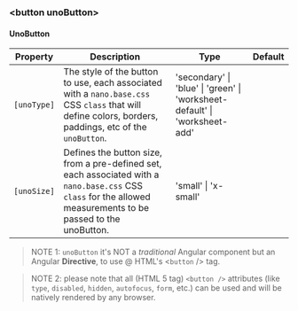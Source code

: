 ### \<button unoButton\>

#### UnoButton

| Property | Description | Type | Default |
| -------- | ----------- | ---- | ------- |
| `[unoType]` | The style of the button to use, each associated with a `nano.base.css` CSS `class` that will define colors, borders, paddings, etc of the `unoButton`. | 'secondary' \| 'blue' \| 'green' \| 'worksheet-default' \| 'worksheet-add' | |
| `[unoSize]` | Defines the button size, from a pre-defined set, each associated with a `nano.base.css` CSS `class` for the allowed measurements to be passed to the unoButton. | 'small' \| 'x-small' | |


> NOTE 1: `unoButton` it's NOT a <em>traditional</em> Angular component but an Angular <strong>Directive</strong>, to use @ HTML's <`button` /> tag.

> NOTE 2: please note that all (HTML 5 tag) `<button />` attributes (like `type`, `disabled`, `hidden`, `autofocus`, `form`, etc.) can be used and will be natively rendered by any browser.
